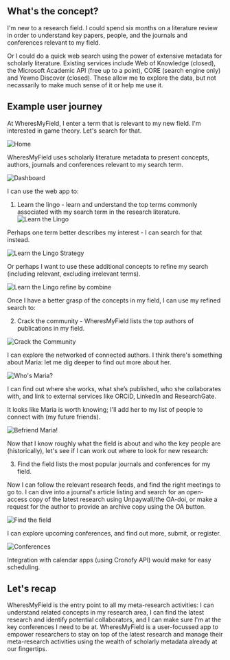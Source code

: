 ## What's the concept?

I'm new to a research field. I could spend six months on a literature review in order to understand key papers, people, and the journals and conferences relevant to my field.

Or I could do a quick web search using the power of extensive metadata for scholarly literature. Existing services include Web of Knowledge (closed), the Microsoft Academic API (free up to a point), CORE (search engine only) and Yewno Discover (closed). These allow me to explore the data, but not necassarily to make much sense of it or help me use it.

## Example user journey

At WheresMyField, I enter a term that is relevant to my new field. I'm interested in game theory. Let's search for that.

![Home](https://github.com/ArcasProject/WheresMyField/blob/master/User_Journey_Vision/1-home.png)


WheresMyField uses scholarly literature metadata to present concepts, authors, journals and conferences relevant to my search term.

![Dashboard](https://github.com/ArcasProject/WheresMyField/blob/master/User_Journey_Vision/2-Main_page.png)

I can use the web app to:

1. Learn the lingo - learn and understand the top terms commonly associated with my search term in the research literature.
![Learn the Lingo](https://github.com/ArcasProject/WheresMyField/blob/master/User_Journey_Vision/3-Learn%20the%20lingo.png)

Perhaps one term better describes my interest - I can search for that instead. 

![Learn the Lingo Strategy](https://github.com/ArcasProject/WheresMyField/blob/master/User_Journey_Vision/4-LTL_Strategy.png)

Or perhaps I want to use these additional concepts to refine my search (including relevant, excluding irrelevant terms).

![Learn the Lingo refine by combine](https://github.com/ArcasProject/WheresMyField/blob/master/User_Journey_Vision/5-Strategy_and_game_theory.png)

Once I have a better grasp of the concepts in my field, I can use my refined search to:

2. Crack the community - WheresMyField lists the top authors of publications in my field.

![Crack the Community](https://github.com/ArcasProject/WheresMyField/blob/master/User_Journey_Vision/6-Crack_the_community.png)

I can explore the networked of connected authors. I think there's something about Maria: let me dig deeper to find out more about her.

![Who's Maria?](https://github.com/ArcasProject/WheresMyField/blob/master/User_Journey_Vision/7-Theres_something_about_Maria.png)

I can find out where she works, what she’s published, who she collaborates with, and link to external services like ORCiD, LinkedIn and ResearchGate. 

It looks like Maria is worth knowing; I'll add her to my list of people to connect with (my future friends).

![Befriend Maria!](https://github.com/ArcasProject/WheresMyField/blob/master/User_Journey_Vision/8-Make_friends_with_Maria.png)

Now that I know roughly what the field is about and who the key people are (historically), let's see if I can work out where to look for new research:

3. Find the field lists the most popular journals and conferences for my field.

Now I can follow the relevant research feeds, and find the right meetings to go to. I can dive into a journal's article listing and search for an open-access copy of the latest research using Unpaywall/the OA-doi, or make a request for the author to provide an archive copy using the OA button. 

![Find the field](https://github.com/ArcasProject/WheresMyField/blob/master/User_Journey_Vision/9-Find_your_field.png)

I can explore upcoming conferences, and find out more, submit, or register. 

![Conferences](https://github.com/ArcasProject/WheresMyField/blob/master/User_Journey_Vision/10-Conferences.png)

Integration with calendar apps (using Cronofy API) would make for easy scheduling.

## Let's recap
WheresMyField is the entry point to all my meta-research activities: I can understand related concepts in my research area, I can find the latest research and identify potential collaborators, and I can make sure I'm at the key conferences I need to be at. WheresMyField is a user-focussed app to empower researchers to stay on top of the latest research and manage their meta-research activities using the wealth of scholarly metadata already at our fingertips.
